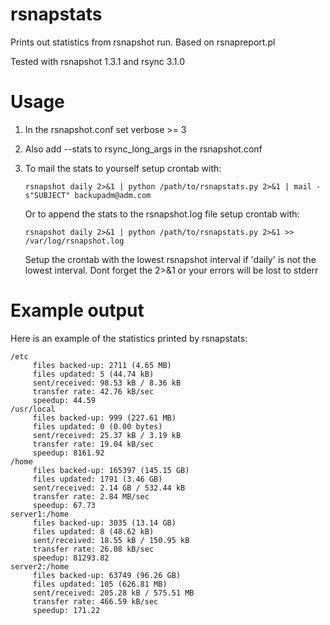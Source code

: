 rsnapstats
==========

Prints out statistics from rsnapshot run. Based on rsnapreport.pl

Tested with rsnapshot 1.3.1 and rsync 3.1.0

Usage
==========
 1. In the rsnapshot.conf set verbose >= 3
 2. Also add --stats to rsync_long_args in the rsnapshot.conf
 3. To mail the stats to yourself setup crontab with:

      `rsnapshot daily 2>&1 | python /path/to/rsnapstats.py 2>&1 | mail -s"SUBJECT" backupadm@adm.com`

    Or to append the stats to the rsnapshot.log file setup crontab with:

      `rsnapshot daily 2>&1 | python /path/to/rsnapstats.py 2>&1 >> /var/log/rsnapshot.log`

    Setup the crontab with the lowest rsnapshot interval if 'daily' is not the lowest interval.
    Dont forget the 2>&1 or your errors will be lost to stderr

Example output
==========
Here is an example of the statistics printed by rsnapstats:
```
/etc
	 files backed-up: 2711 (4.65 MB)
	 files updated: 5 (44.74 kB)
	 sent/received: 98.53 kB / 8.36 kB
	 transfer rate: 42.76 kB/sec
	 speedup: 44.59
/usr/local
	 files backed-up: 999 (227.61 MB)
	 files updated: 0 (0.00 bytes)
	 sent/received: 25.37 kB / 3.19 kB
	 transfer rate: 19.04 kB/sec
	 speedup: 8161.92
/home
	 files backed-up: 165397 (145.15 GB)
	 files updated: 1791 (3.46 GB)
	 sent/received: 2.14 GB / 532.44 kB
	 transfer rate: 2.84 MB/sec
	 speedup: 67.73
server1:/home
	 files backed-up: 3035 (13.14 GB)
	 files updated: 8 (48.62 kB)
	 sent/received: 18.55 kB / 150.95 kB
	 transfer rate: 26.08 kB/sec
	 speedup: 81293.82
server2:/home
	 files backed-up: 63749 (96.26 GB)
	 files updated: 105 (626.81 MB)
	 sent/received: 205.28 kB / 575.51 MB
	 transfer rate: 466.59 kB/sec
	 speedup: 171.22
```
